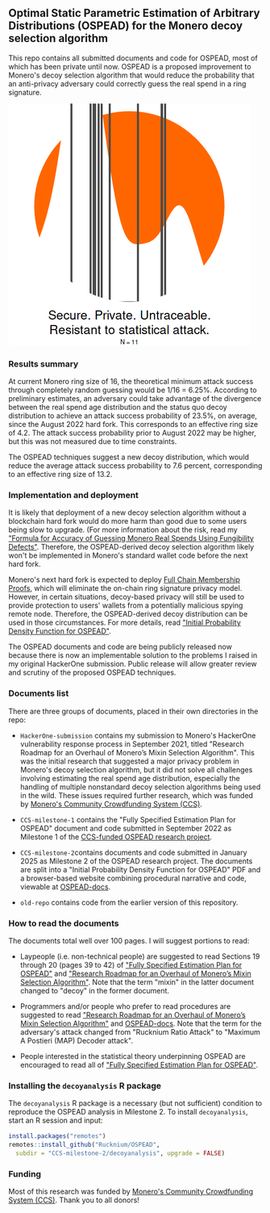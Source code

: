 ## Optimal Static Parametric Estimation of Arbitrary Distributions (OSPEAD) for the Monero decoy selection algorithm

This repo contains all submitted documents and code for OSPEAD, most of which has been private until now. OSPEAD is a proposed improvement to Monero's decoy selection algorithm that would reduce the probability that an anti-privacy adversary could correctly guess the real spend in a ring signature.

![Statistical Monero Logo](Statistical-Monero-Logo.gif)

### Results summary

At current Monero ring size of 16, the theoretical minimum attack success through completely random guessing would be 1/16 = 6.25%. According to preliminary estimates, an adversary could take advantage of the divergence between the real spend age distribution and the status quo decoy distribution to achieve an attack success probability of 23.5%, on average, since the August 2022 hard fork. This corresponds to an effective ring size of 4.2. The attack success probability prior to August 2022 may be higher, but this was not measured due to time constraints.

The OSPEAD techniques suggest a new decoy distribution, which would reduce the average attack success probability to 7.6 percent, corresponding to an effective ring size of 13.2.

### Implementation and deployment

It is likely that deployment of a new decoy selection algorithm without a blockchain hard fork would do more harm than good due to some users being slow to upgrade. (For more information about the risk, read my ["Formula for Accuracy of Guessing Monero Real Spends Using Fungibility Defects"](https://github.com/Rucknium/misc-research/blob/main/Monero-Fungibility-Defect-Classifier/pdf/classify-real-spend-with-fungibility-defects.pdf). Therefore, the OSPEAD-derived decoy selection algorithm likely won't be implemented in Monero's standard wallet code before the next hard fork.

Monero's next hard fork is expected to deploy [Full Chain Membership Proofs](https://www.getmonero.org/2024/04/27/fcmps.html), which will eliminate the on-chain ring signature privacy model. However, in certain situations, decoy-based privacy will still be used to provide protection to users' wallets from a potentially malicious spying remote node. Therefore, the OSPEAD-derived decoy distribution can be used in those circumstances. For more details, read ["Initial Probability Density Function for OSPEAD"](CCS-milestone-2/pdf/OSPEAD-milestone-II.pdf).

The OSPEAD documents and code are being publicly released now because there is now an implementable solution to the problems I raised in my original HackerOne submission. Public release will allow greater review and scrutiny of the proposed OSPEAD techniques.

### Documents list

There are three groups of documents, placed in their own directories in the repo:

- `HackerOne-submission` contains my submission to Monero's HackerOne vulnerability response process in September 2021, titled "Research Roadmap for an Overhaul of Monero’s Mixin Selection Algorithm". This was the initial research that suggested a major privacy problem in Monero's decoy selection algorithm, but it did not solve all challenges involving estimating the real spend age distribution, especially the handling of multiple nonstandard decoy selection algorithms being used in the wild. These issues required further research, which was funded by [Monero's Community Crowdfunding System (CCS)](https://ccs.getmonero.org/proposals/Rucknium-OSPEAD-Fortifying-Monero-Against-Statistical-Attack.html).

- `CCS-milestone-1` contains the "Fully Specified Estimation Plan for OSPEAD" document and code submitted in September 2022 as Milestone 1 of the [CCS-funded OSPEAD research project](https://ccs.getmonero.org/proposals/Rucknium-OSPEAD-Fortifying-Monero-Against-Statistical-Attack.html).

- `CCS-milestone-2`contains documents and code submitted in January 2025 as Milestone 2 of the OSPEAD research project. The documents are split into a "Initial Probability Density Function for OSPEAD" PDF and a browser-based website combining procedural narrative and code, viewable at [OSPEAD-docs](https://rucknium.github.io/OSPEAD/CCS-milestone-2/OSPEAD-docs/_book).

- `old-repo` contains code from the earlier version of this repository.

### How to read the documents

The documents total well over 100 pages. I will suggest portions to read:

- Laypeople (i.e. non-technical people) are suggested to read Sections 19 through 20 (pages 39 to 42) of ["Fully Specified Estimation Plan for OSPEAD"](CCS-milestone-1/pdf/PRIVATE-OSPEAD-Fully-Specified-Estimation-Plan.pdf) and ["Research Roadmap for an Overhaul of Monero’s Mixin Selection Algorithm"](HackerOne-submission/pdf/Roadmap-for-improved-Monero-mixin-selection-algorithm.pdf). Note that the term "mixin" in the latter document changed to "decoy" in the former document.

- Programmers and/or people who prefer to read procedures are suggested to read ["Research Roadmap for an Overhaul of Monero’s Mixin Selection Algorithm"](HackerOne-submission/pdf/Roadmap-for-improved-Monero-mixin-selection-algorithm.pdf) and [OSPEAD-docs](https://rucknium.github.io/OSPEAD/CCS-milestone-2/OSPEAD-docs/_book). Note that the term for the adversary's attack changed from "Rucknium Ratio Attack" to "Maximum A Postieri (MAP) Decoder attack".

- People interested in the statistical theory underpinning OSPEAD are encouraged to read all of ["Fully Specified Estimation Plan for OSPEAD"](CCS-milestone-1/pdf/PRIVATE-OSPEAD-Fully-Specified-Estimation-Plan.pdf).


### Installing the `decoyanalysis` R package

The `decoyanalysis` R package is a necessary (but not sufficient) condition to reproduce the OSPEAD analysis in Milestone 2. To install `decoyanalysis`, start an R session and input:

```R
install.packages("remotes")
remotes::install_github("Rucknium/OSPEAD",
  subdir = "CCS-milestone-2/decoyanalysis", upgrade = FALSE)
```

### Funding

Most of this research was funded by [Monero's Community Crowdfunding System (CCS)](https://ccs.getmonero.org/proposals/Rucknium-OSPEAD-Fortifying-Monero-Against-Statistical-Attack.html). Thank you to all donors!


